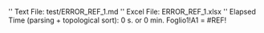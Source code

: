 '' Text File: test/ERROR_REF_1.md
'' Excel File: ERROR_REF_1.xlsx
'' Elapsed Time (parsing + topological sort): 0 s. or 0 min.
Foglio1!A1 = #REF!
